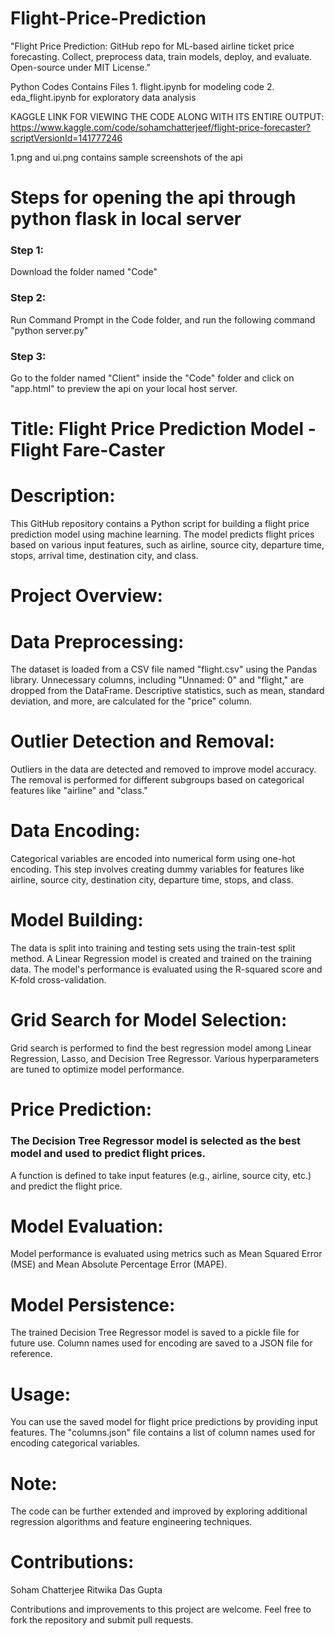 # Flight-Price-Prediction
"Flight Price Prediction: GitHub repo for ML-based airline ticket price forecasting. Collect, preprocess data, train models, deploy, and evaluate. Open-source under MIT License."

Python Codes Contains Files 1. flight.ipynb for modeling code 2. eda_flight.ipynb for exploratory data analysis

KAGGLE LINK FOR VIEWING THE CODE ALONG WITH ITS ENTIRE OUTPUT: https://www.kaggle.com/code/sohamchatterjeef/flight-price-forecaster?scriptVersionId=141777246

1.png and ui.png contains sample screenshots of the api

# Steps for opening the api through python flask in local server
### Step 1: 
Download the folder named "Code"
### Step 2:
Run Command Prompt in the Code folder, and run the following command "python server.py"
### Step 3:
Go to the folder named "Client" inside the "Code" folder and click on "app.html" to preview the api on your local host server.

# Title: Flight Price Prediction Model - Flight Fare-Caster

# Description:

This GitHub repository contains a Python script for building a flight price prediction model using machine learning. The model predicts flight prices based on various input features, such as airline, source city, departure time, stops, arrival time, destination city, and class.

# Project Overview:

# Data Preprocessing:

The dataset is loaded from a CSV file named "flight.csv" using the Pandas library.
Unnecessary columns, including "Unnamed: 0" and "flight," are dropped from the DataFrame.
Descriptive statistics, such as mean, standard deviation, and more, are calculated for the "price" column.

# Outlier Detection and Removal:

Outliers in the data are detected and removed to improve model accuracy. The removal is performed for different subgroups based on categorical features like "airline" and "class."

# Data Encoding:
Categorical variables are encoded into numerical form using one-hot encoding. This step involves creating dummy variables for features like airline, source city, destination city, departure time, stops, and class.
# Model Building:
The data is split into training and testing sets using the train-test split method.
A Linear Regression model is created and trained on the training data.
The model's performance is evaluated using the R-squared score and K-fold cross-validation.

# Grid Search for Model Selection:

Grid search is performed to find the best regression model among Linear Regression, Lasso, and Decision Tree Regressor. Various hyperparameters are tuned to optimize model performance.

# Price Prediction:

### The Decision Tree Regressor model is selected as the best model and used to predict flight prices.
A function is defined to take input features (e.g., airline, source city, etc.) and predict the flight price.

# Model Evaluation:

Model performance is evaluated using metrics such as Mean Squared Error (MSE) and Mean Absolute Percentage Error (MAPE).

# Model Persistence:

The trained Decision Tree Regressor model is saved to a pickle file for future use.
Column names used for encoding are saved to a JSON file for reference.

# Usage:

You can use the saved model for flight price predictions by providing input features.
The "columns.json" file contains a list of column names used for encoding categorical variables.

# Note:

The code can be further extended and improved by exploring additional regression algorithms and feature engineering techniques.

# Contributions:
Soham Chatterjee
Ritwika Das Gupta

Contributions and improvements to this project are welcome. Feel free to fork the repository and submit pull requests.

